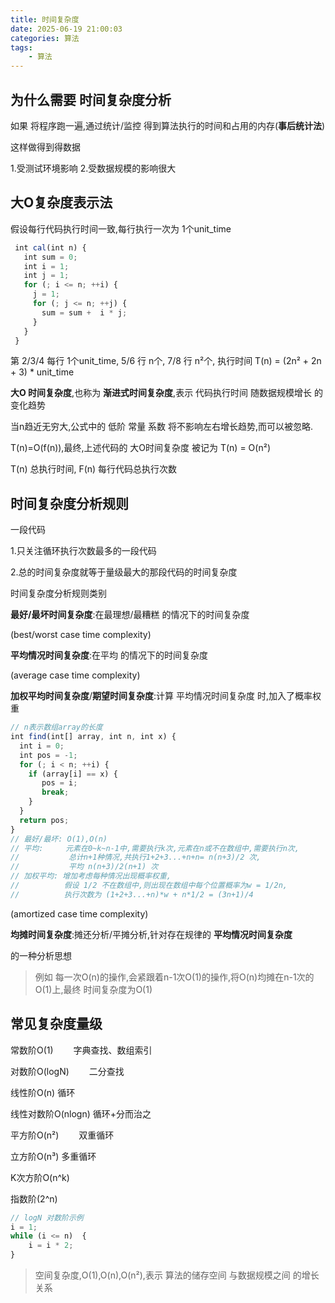 ```yaml
---
title: 时间复杂度
date: 2025-06-19 21:00:03
categories: 算法
tags: 
    - 算法
---
```


## 为什么需要 时间复杂度分析

如果 将程序跑一遍,通过统计/监控 得到算法执行的时间和占用的内存(__事后统计法__)

这样做得到得数据

1.受测试环境影响 2.受数据规模的影响很大

## 大O复杂度表示法

假设每行代码执行时间一致,每行执行一次为 1个unit_time

```js
 int cal(int n) {
   int sum = 0;
   int i = 1;
   int j = 1;
   for (; i <= n; ++i) {
     j = 1;
     for (; j <= n; ++j) {
       sum = sum +  i * j;
     }
   }
 }
``` 
第 2/3/4 每行 1个unit_time, 5/6 行 n个, 7/8 行 n²个,
执行时间 T(n) = (2n² + 2n + 3) * unit_time

__大O 时间复杂度__,也称为 __渐进式时间复杂度__,表示 代码执行时间 随数据规模增长 的变化趋势

当n趋近无穷大,公式中的 低阶 常量 系数 将不影响左右增长趋势,而可以被忽略.

T(n)=O(f(n)),最终,上述代码的 大O时间复杂度 被记为 T(n) = O(n²)

T(n) 总执行时间, F(n) 每行代码总执行次数 

## 时间复杂度分析规则

一段代码

1.只关注循环执行次数最多的一段代码

2.总的时间复杂度就等于量级最大的那段代码的时间复杂度

时间复杂度分析规则类别

__最好/最坏时间复杂度__:在最理想/最糟糕 的情况下的时间复杂度

(best/worst case time complexity)

__平均情况时间复杂度__:在平均 的情况下的时间复杂度

(average case time complexity)

__加权平均时间复杂度__/__期望时间复杂度__:计算 平均情况时间复杂度 时,加入了概率权重

```js
// n表示数组array的长度
int find(int[] array, int n, int x) {
  int i = 0;
  int pos = -1;
  for (; i < n; ++i) {
    if (array[i] == x) {
       pos = i;
       break;
    }
  }
  return pos;
}
// 最好/最坏: O(1),O(n)
// 平均:     元素在0~k~n-1中,需要执行k次,元素在n或不在数组中,需要执行n次,
//           总计n+1种情况,共执行1+2+3...+n+n= n(n+3)/2 次,
//           平均 n(n+3)/2(n+1) 次
// 加权平均: 增加考虑每种情况出现概率权重,
//          假设 1/2 不在数组中,则出现在数组中每个位置概率为w = 1/2n,
//          执行次数为 (1+2+3...+n)*w + n*1/2 = (3n+1)/4
```

(amortized case time complexity)

__均摊时间复杂度__:摊还分析/平摊分析,针对存在规律的 __平均情况时间复杂度__

的一种分析思想

> 例如 每一次O(n)的操作,会紧跟着n-1次O(1)的操作,将O(n)均摊在n-1次的O(1)上,最终 时间复杂度为O(1)

## 常见复杂度量级

常数阶O(1)　　    字典查找、数组索引

对数阶O(logN)　　    二分查找

线性阶O(n)             循环

线性对数阶O(nlogn)  循环+分而治之

平方阶O(n²)　　      双重循环

立方阶O(n³)          多重循环

K次方阶O(n^k)

指数阶(2^n)

```js
// logN 对数阶示例
i = 1;
while (i <= n)  {
    i = i * 2;
}
```

> 空间复杂度,O(1),O(n),O(n²),表示 算法的储存空间 与数据规模之间 的增长关系
